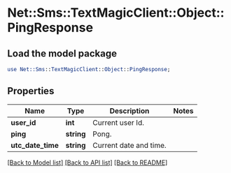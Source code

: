 # Net::Sms::TextMagicClient::Object::PingResponse

## Load the model package
```perl
use Net::Sms::TextMagicClient::Object::PingResponse;
```

## Properties
Name | Type | Description | Notes
------------ | ------------- | ------------- | -------------
**user_id** | **int** | Current user Id. | 
**ping** | **string** | Pong. | 
**utc_date_time** | **string** | Current date and time. | 

[[Back to Model list]](../README.md#documentation-for-models) [[Back to API list]](../README.md#documentation-for-api-endpoints) [[Back to README]](../README.md)


